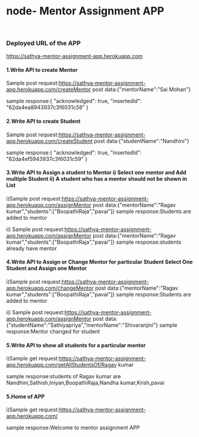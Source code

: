 # node- Mentor Assignment APP
<br>

<h3>Deployed URL of the APP</h3>

<a>https://sathya-mentor-assignment-app.herokuapp.com</a>

<h4>1.Write API to create Mentor</h4>

Sample post request:<a>https://sathya-mentor-assignment-app.herokuapp.com/createMentor</a>
post data:{"mentorName":"Sai Mohan"}

sample response:{
    "acknowledged": true,
    "insertedId": "62da4ea8943937c3f6031c58"
}

<h4>2.Write API to create Student</h4>

Sample post request:<a>https://sathya-mentor-assignment-app.herokuapp.com/createStudent</a>
post data:{"studentName":"Nandhini"}

sample response:{
    "acknowledged": true,
    "insertedId": "62da4ef5943937c3f6031c59"
}

<h4>3.Write API to Assign a student to Mentor
    i) Select one mentor and Add multiple Student 
    ii) A student who has a mentor should not be shown in List
</h4>

i)Sample post request:<a>https://sathya-mentor-assignment-app.herokuapp.com/assignMentor</a>
post data:{"mentorName":"Ragav kumar","students":["BoopathiRaja","pavai"]}
sample response:Students are added to mentor

ii) Sample post request:<a>https://sathya-mentor-assignment-app.herokuapp.com/assignMentor</a>
post data:{"mentorName":"Ragav kumar","students":["BoopathiRaja","pavai"]}
sample response:students already have mentor

<h4>4.Write API to Assign or Change Mentor for particular Student
Select One Student and Assign one Mentor
</h4>

i)Sample post request:<a>https://sathya-mentor-assignment-app.herokuapp.com/changeMentor</a>
post data:{"mentorName":"Ragav kumar","students":["BoopathiRaja","pavai"]}
sample response:Students are added to mentor

ii) Sample post request:<a>https://sathya-mentor-assignment-app.herokuapp.com/assignMentor</a>
post data:{"studentName":"Sathiyapriya","mentorName":"Shivaranjini"}
sample response:Mentor changed for student

<h4>5.Write API to show all students for a particular mentor</h4>

i)Sample get  request:<a>https://sathya-mentor-assignment-app.herokuapp.com/getAllStudentsOf/Ragav kumar</a>

sample response:students of Ragav kumar are Nandhini,Sathish,Iniyan,BoopathiRaja,Nandha kumar,Krish,pavai


<h4>5.Home of APP</h4>

i)Sample get  request:<a>https://sathya-mentor-assignment-app.herokuapp.com/</a>

sample response:Welcome to mentor assignment APP




